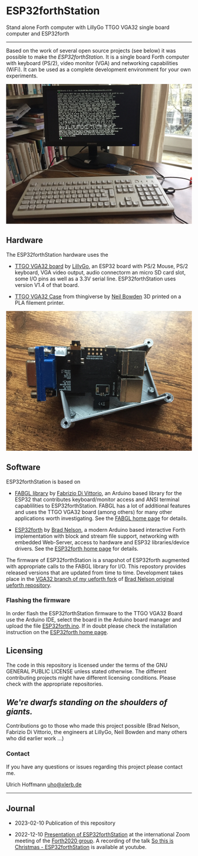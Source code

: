 # ESP32forthStation
Stand alone Forth computer with LillyGo TTGO VGA32 single board computer and ESP32forth

---

Based on the work of several open source projects (see below) it was possible to make the _ESP32forthStation_. It is a single board Forth computer with keyboard (PS/2), video monitor (VGA) and networking capabilities (WiFi). It can be used as a complete development environment for your own experiments.

![ESP32fortStation setup on a table including keyboard and monitor](img/ESP32forthStation.jpg "")

## Hardware

The ESP32forthStation hardware uses the

- [TTGO VGA32 board](http://www.lilygo.cn/prod_view.aspx?TypeId=50063&Id=1083) by [LillyGo](http://www.lilygo.cn), an ESP32 board with PS/2 Mouse, PS/2 keyboard, VGA video output, audio connectorm an micro SD card slot, some I/O pins as well as a 3.3V serial line. ESP32forthStation uses version V1.4 of that board.

- [TTGO VGA32 Case](https://www.thingiverse.com/thing:4675382) from thingiverse by [Neil Bowden](https://www.thingiverse.com/firepower9966/designs) 3D printed on a PLA filement printer.

![ESP32fortStation setup on a table including keyboard and monitor](img/LillyGo_TTGO_VGA32-board-and-case.jpg "")

## Software

ESP32forthStation is based on

- [FABGL library](http://www.fabglib.org/) by 
   [Fabrizio Di Vittorio](https://github.com/fdivitto), an Arduino based library for the ESP32 that contributes keyboard/monitor access and ANSI terminal capablilities to ESP32forthStation. FABGL has a lot of additional features and uses the TTGO VGA32 board (among others) for many other applications worth investigating. See the [FABGL home page](http://www.fabglib.org/) for details.

- [ESP32forth](https://esp32forth.appspot.com/ESP32forth.html) by 
   [Brad Nelson](https://github.com/flagxor), a modern Arduino based interactive Forth implementation with block and stream file support, networking with embedded Web-Server, access to hardware and ESP32 libraries/device drivers. See the 
   [ESP32forth home page](https://esp32forth.appspot.com/ESP32forth.html) for details.

The firmware of ESP32forthStation is a snapshot of ESP32forth augmented with appropriate calls to the FABGL library for I/O. This repostory provides released versions that are updated from time to time. Development takes place in the [VGA32 branch of my ueforth fork](https://github.com/uho/ueforth/tree/VGA32) of 
[Brad Nelson original ueforth repository](https://github.com/flagxor/ueforth).

### Flashing the firmware

In order flash the ESP32forthStation firmware to the TTGO VGA32 Board use the Arduino IDE, select the board in the Arduino board manager and upload the file [ESP32forth.ino](src/ESP32forth.ino). If in doubt please check the installation instruction on the [ESP32forth home page](https://esp32forth.appspot.com/ESP32forth.html)</a>.

## Licensing

The code in this repository is licensed under the terms of the GNU GENERAL PUBLIC LICENSE unless stated otherwise. The different contributing projects might have different licensing conditions. Please check with the appropriate repositories.

## _We're dwarfs standing on the shoulders of giants._

Contributions go to those who made this project possible (Brad Nelson, Fabrizio Di Vittorio, the engineers at LillyGo, Neil Bowden and many others who did earlier work ...)

### Contact

If you have any questions or issues regarding this project please contact me.

Ulrich Hoffmann uho@xlerb.de

---

## Journal

- 2023-02-10 Publication of this repository

- 2022-12-10 [Presentation of ESP32forthStation](doc/So_this_is_Christmas-ESP32forthStation.pdf) 
at the international Zoom meeting of the [Forth2020 group](https://www.forth2020.org/)</a>. A recording of the talk [So this is Christmas - ESP32forthStation](https://www.youtube.com/watch?v=glMhQdNSmCc) is available at youtube.


